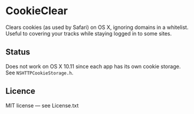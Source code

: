 CookieClear
===========

Clears cookies (as used by Safari) on OS X, ignoring domains in a whitelist. Useful to covering your tracks while staying logged in to some sites.

## Status ##

Does not work on OS X 10.11 since each app has its own cookie storage. See `NSHTTPCookieStorage.h`.

## Licence ##

MIT license — see License.txt
